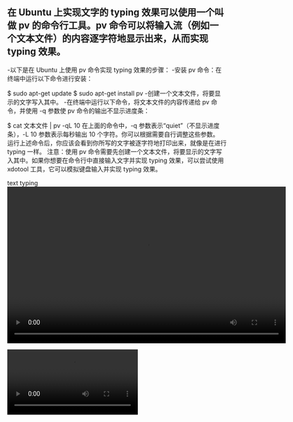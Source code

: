 ## 在 Ubuntu 上实现文字的 typing 效果可以使用一个叫做 pv 的命令行工具。pv 命令可以将输入流（例如一个文本文件）的内容逐字符地显示出来，从而实现 typing 效果。

-以下是在 Ubuntu 上使用 pv 命令实现 typing 效果的步骤：
-安装 pv 命令：在终端中运行以下命令进行安装：

$   sudo apt-get update
$   sudo apt-get install pv
-创建一个文本文件，将要显示的文字写入其中。
-在终端中运行以下命令，将文本文件的内容传递给 pv 命令，并使用 -q 参数使 pv 命令的输出不显示进度条：

$   cat 文本文件 | pv -qL 10
在上面的命令中，-q 参数表示“quiet”（不显示进度条），-L 10 参数表示每秒输出 10 个字符。你可以根据需要自行调整这些参数。
运行上述命令后，你应该会看到你所写的文字被逐字符地打印出来，就像是在进行 typing 一样。
注意：使用 pv 命令需要先创建一个文本文件，将要显示的文字写入其中。如果你想要在命令行中直接输入文字并实现 typing 效果，可以尝试使用 xdotool 工具，它可以模拟键盘输入并实现 typing 效果。

<p>text typing<br/>
  <video width="640" height="360" controls>
    <source src="key_tech_AI.mp4" type="video/mp4">
    Your browser does not support the video tag.
  </video>
  
![](key_tech_AI.mp4)
